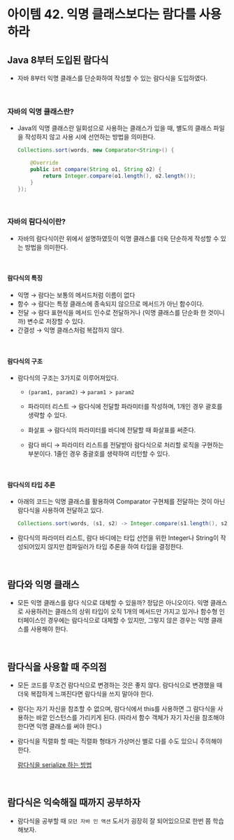 # 아이템 42. 익명 클래스보다는 람다를 사용하라

## Java 8부터 도입된 람다식

- 자바 8부터 익명 클래스를 단순화하여 작성할 수 있는 람다식을 도입하였다.

<br>

### 자바의 익명 클래스란?

- Java의 익명 클래스란 일회성으로 사용하는 클래스가 있을 때, 별도의 클래스 파일을 작성하지 않고 사용 시에 선언하는 방법을 의미한다.

  ```java
  Collections.sort(words, new Comparator<String>() {

      @Override
      public int compare(String o1, String o2) {
          return Integer.compare(o1.length(), o2.length());
      }
  });
  ```

<br>

### 자바의 람다식이란?

- 자바의 람다식이란 위에서 설명하였듯이 익명 클래스를 더욱 단순하게 작성할 수 있는 방법을 의미한다.

<br>

#### 람다식의 특징

- 익명 → 람다는 보통의 메서드처럼 이름이 없다
- 함수 → 람다는 특정 클래스에 종속되지 않으므로 메서드가 아닌 함수이다.
- 전달 → 람다 표현식을 메서드 인수로 전달하거나 (익명 클래스를 단순화 한 것이니까) 변수로 저장할 수 있다.
- 간결성 → 익명 클래스처럼 복잡하지 않다.

<br>

#### 람다식의 구조

- 람다식의 구조는 3가지로 이루어져있다.

  - `(param1, param2)` → `param1 > param2`

  - 파라미터 리스트 → 람다식에 전달할 파라미터를 작성하며, 1개인 경우 괄호를 생략할 수 있다.
  - 화살표 → 람다식의 파라미터를 바디에 전달할 때 화살표를 써준다.
  - 람다 바디 → 파라미터 리스트를 전달받아 람다식으로 처리할 로직을 구현하는 부분이다. 1줄인 경우 중괄호를 생략하여 리턴할 수 있다.

<br>

#### 람다식의 타입 추론

- 아래의 코드는 익명 클래스를 활용하여 Comparator 구현체를 전달하는 것이 아닌 람다식을 사용하여 전달하고 있다.

  ```java
  Collections.sort(words, (s1, s2) -> Integer.compare(s1.length(), s2.length()));
  ```

- 람다식의 파라미터 리스트, 람다 바디에는 타입 선언을 위한 Integer나 String이 작성되어있지 않지만 컴파일러가 타입 추론을 하여 타입을 결정한다.

<br>

## 람다와 익명 클래스

- 모든 익명 클래스를 람다 식으로 대체할 수 있을까? 정답은 아니오이다. 익명 클래스로 사용하려는 클래스의 상위 타입이 오직 1개의 메서드만 가지고 있거나 함수형 인터페이스인 경우에는 람다식으로 대체할 수 있지만, 그렇지 않은 경우는 익명 클래스를 사용해야 한다.

<br>

## 람다식을 사용할 때 주의점

- 모든 코드를 무조건 람다식으로 변경하는 것은 좋지 않다. 람다식으로 변경했을 때 더욱 복잡하게 느껴진다면 람다식을 쓰지 말아야 한다.

- 람다는 자기 자신을 참조할 수 없으며, 람다식에서 this를 사용하면 그 람다식을 사용하는 바깥 인스턴스를 가리키게 된다. (따라서 함수 객체가 자기 자신을 참조해야 한다면 익명 클래스를 써야 한다.)

- 람다식을 직렬화 할 때는 직렬화 형태가 가상머신 별로 다를 수도 있으니 주의해야 한다.

  [람다식을 serialize 하는 방법](https://stackoverflow.com/questions/22807912/how-to-serialize-a-lambda)

<br>

## 람다식은 익숙해질 때까지 공부하자

- 람다식을 공부할 때 `모던 자바 인 액션` 도서가 굉장히 잘 되어있으므로 한번 쯤 학습해보자.

